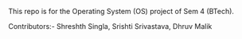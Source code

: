 This repo is for the Operating System (OS) project of Sem 4 (BTech).

Contributors:- Shreshth Singla, Srishti Srivastava, Dhruv Malik
